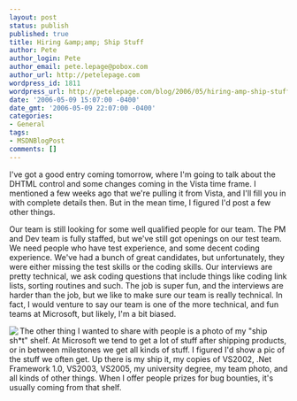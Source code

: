 ```yaml
---
layout: post
status: publish
published: true
title: Hiring &amp;amp; Ship Stuff
author: Pete
author_login: Pete
author_email: pete.lepage@pobox.com
author_url: http://petelepage.com
wordpress_id: 1811
wordpress_url: http://petelepage.com/blog/2006/05/hiring-amp-ship-stuff/
date: '2006-05-09 15:07:00 -0400'
date_gmt: '2006-05-09 22:07:00 -0400'
categories:
- General
tags:
- MSDNBlogPost
comments: []
---
```

<p>I've got a good entry coming tomorrow, where I'm going to talk about the DHTML control and some changes coming in the Vista time frame.  I mentioned a few weeks ago that we're pulling it from Vista, and I'll fill you in with complete details then.  But in the mean time, I figured I'd post a few other things.</p>
<p>Our team is still looking for some well qualified people for our team.  The PM and Dev team is fully staffed, but we've still got openings on our test team.  We need people who have test experience, and some decent coding experience.  We've had a bunch of great candidates, but unfortunately, they were either missing the test skills or the coding skills.  Our interviews are pretty technical, we ask coding questions that include things like coding link lists, sorting routines and such.  The job is super fun, and the interviews are harder than the job, but we like to make sure our team is really technical.  In fact, I would venture to say our team is one of the more technical, and fun teams at Microsoft, but likely, I'm a bit biased.</p>
<p><a href="http://www.bigbackpack.ca/nGallery/photos/130/2/338x450.aspx"><img src="http://www.bigbackpack.ca/nGallery/photos/130/2/120x160.aspx" align="left"/></a>The other thing I wanted to share with people is a photo of my "ship sh*t" shelf.  At Microsoft we tend to get a lot of stuff after shipping products, or in between milestones we get all kinds of stuff.  I figured I'd show a pic of the stuff we often get.  Up there is my ship it, my copies of VS2002, .Net Framework 1.0, VS2003, VS2005, my university degree, my team photo, and all kinds of other things.  When I offer people prizes for bug bounties, it's usually coming from that shelf.</p>
